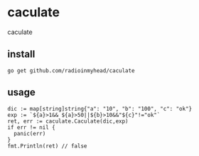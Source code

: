 # caculate
caculate

## install 
```shell
go get github.com/radioinmyhead/caculate
```

## usage
```golang
dic := map[string]string{"a": "10", "b": "100", "c": "ok"}
exp := `${a}>1&& ${a}>50||${b}>10&&"${c}"!="ok"` 
ret, err := caculate.Caculate(dic,exp)
if err != nil {
  panic(err)
}
fmt.Println(ret) // false
```
  

